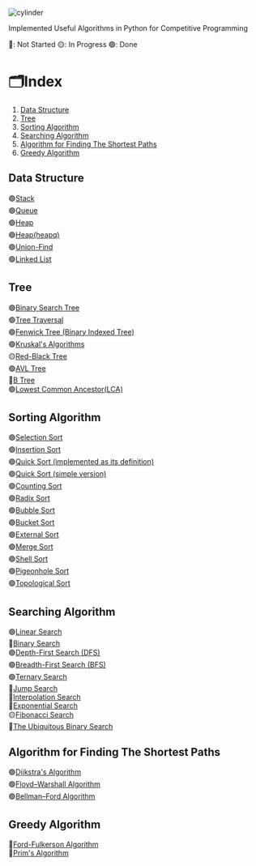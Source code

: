 ![cylinder](https://capsule-render.vercel.app/api?type=cylinder&color=auto&text=Algorithms&fontAlignY=45&fontSize=40&height=170&animation=blinking&desc=in%20Python&descAlignY=70)


Implemented Useful Algorithms in Python for Competitive Programming

🔴: Not Started
🟡: In Progress
🟢: Done

# 🗂️Index
1. [Data Structure](#Data-Structure)
2. [Tree](#Tree)
3. [Sorting Algorithm](#Sorting-Algorithm)
4. [Searching Algorithm](#Searching-Algorithm)
5. [Algorithm for Finding The Shortest Paths](#Algorithm-for-Finding-The-Shortest-Paths)
6. [Greedy Algorithm](#Greedy-Algorithm)



## Data Structure
🟢[Stack](https://github.com/minjikang0822/Algorithms/blob/master/001_Stack.py)
</br>
🟢[Queue](https://github.com/minjikang0822/Algorithms/blob/master/002_Queue.py)
</br>
🟢[Heap](https://github.com/minjikang0822/Algorithms/blob/master/003_Heap.py)
</br>
🟢[Heap(heapq)](https://github.com/minjikang0822/Algorithms/blob/master/004_Heap(heapq).py)
</br>
🟢[Union-Find](https://github.com/minjikang0822/Algorithms/blob/main/018_UnionFind.py)
</br>
🟢[Linked List](https://github.com/minjikang0822/Algorithms/blob/main/039_LinkedList.py)



## Tree
🟢[Binary Search Tree](https://github.com/minjikang0822/Algorithms/blob/master/005_BinarySearchTree.py)
</br>
🟢[Tree Traversal](https://github.com/minjikang0822/Algorithms/blob/master/006_TreeTraversal.py)
</br>
🟢[Fenwick Tree (Binary Indexed Tree)](https://github.com/minjikang0822/Algorithms/blob/master/007_FenwickTree.py)
</br>
🟢[Kruskal's Algorithms](https://github.com/minjikang0822/Algorithms/blob/main/019_Kruskals.py)
</br>
🟡[Red-Black Tree](https://github.com/minjikang0822/Algorithms/blob/main/036_RedBlackTree.py)
</br>
🟢[AVL Tree](https://github.com/minjikang0822/Algorithms/blob/main/037_AVLTree.py)
</br>
🔴[B Tree](https://github.com/minjikang0822/Algorithms/blob/main/038_BTree.py)
</br>
🟢[Lowest Common Ancestor(LCA)](https://github.com/minjikang0822/Algorithms/blob/main/042_LCA.py)



## Sorting Algorithm
🟢[Selection Sort](https://github.com/minjikang0822/Algorithms/blob/master/008_SelectionSort.py)
</br>
🟢[Insertion Sort](https://github.com/minjikang0822/Algorithms/blob/master/009_InsertionSort.py)
</br>
🟢[Quick Sort (implemented as its definition)](https://github.com/minjikang0822/Algorithms/blob/master/010_QuickSort.py)
</br>
🟢[Quick Sort (simple version)](https://github.com/minjikang0822/Algorithms/blob/master/011_QuickSort(simple).py)
</br>
🟢[Counting Sort](https://github.com/minjikang0822/Algorithms/blob/master/012_CountingSort.py)
</br>
🟢[Radix Sort](https://github.com/minjikang0822/Algorithms/blob/main/021_RadixSort.py)
</br>
🟢[Bubble Sort](https://github.com/minjikang0822/Algorithms/blob/main/022_BubbleSort.py)
</br>
🟢[Bucket Sort](https://github.com/minjikang0822/Algorithms/blob/main/025_BucketSort.py)
</br>
🟢[External Sort](https://github.com/minjikang0822/Algorithms/blob/main/027_ExternalSort.py)
</br>
🟢[Merge Sort](https://github.com/minjikang0822/Algorithms/blob/main/023_MergeSort.py)
</br>
🟢[Shell Sort](https://github.com/minjikang0822/Algorithms/blob/main/024_ShellSort.py)
</br>
🟢[Pigeonhole Sort](https://github.com/minjikang0822/Algorithms/blob/main/028_PigeonholeSort.py)
</br>
🟢[Topological Sort](https://github.com/minjikang0822/Algorithms/blob/main/020_TopologicalSort.py)



## Searching Algorithm
🟢[Linear Search](https://github.com/minjikang0822/Algorithms/blob/main/026_LinearSearch.py)
</br>
🔴[Binary Search]()
</br>
🟢[Depth-First Search (DFS)](https://github.com/minjikang0822/Algorithms/blob/main/013_DepthFirstSearch(DFS).py)
</br>
🟢[Breadth-First Search (BFS)](https://github.com/minjikang0822/Algorithms/blob/main/014_BreadthFirstSearch(BFS).py)
</br>
🟢[Ternary Search](https://github.com/minjikang0822/Algorithms/blob/main/030_TernarySearch.py)
</br>
🔴[Jump Search]()
</br>
🔴[Interpolation Search]()
</br>
🔴[Exponential Search]()
</br>
🟡[Fibonacci Search]()
</br>
🔴[The Ubiquitous Binary Search]()



## Algorithm for Finding The Shortest Paths
🟢[Dijkstra's Algorithm](https://github.com/minjikang0822/Algorithms/blob/main/015_Dijkstras.py)
</br>
🟢[Floyd–Warshall Algorithm](https://github.com/minjikang0822/Algorithms/blob/main/016_FloydWarshall.py)
</br>
🟢[Bellman–Ford Algorithm](https://github.com/minjikang0822/Algorithms/blob/main/017_BellmanFord.py)



## Greedy Algorithm
🔴[Ford-Fulkerson Algorithm](https://github.com/minjikang0822/Algorithms/blob/main/040_FordFulkerson.py)
<br>
🔴[Prim's Algorithm](https://github.com/minjikang0822/Algorithms/blob/main/041_Prims.py)

